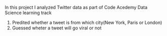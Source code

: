 In this project I analyzed Twitter data as part of Code Acedemy Data Science learning track

1. Predited whether a tweet is from which city(New York, Paris or London)
2. Guessed wheter a tweet will go viral or not
